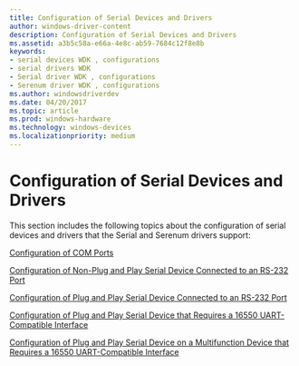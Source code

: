 ```yaml
---
title: Configuration of Serial Devices and Drivers
author: windows-driver-content
description: Configuration of Serial Devices and Drivers
ms.assetid: a3b5c58a-e66a-4e8c-ab59-7684c12f8e8b
keywords:
- serial devices WDK , configurations
- serial drivers WDK
- Serial driver WDK , configurations
- Serenum driver WDK , configurations
ms.author: windowsdriverdev
ms.date: 04/20/2017
ms.topic: article
ms.prod: windows-hardware
ms.technology: windows-devices
ms.localizationpriority: medium
---
```


# Configuration of Serial Devices and Drivers





This section includes the following topics about the configuration of serial devices and drivers that the Serial and Serenum drivers support:

[Configuration of COM Ports](configuration-of-com-ports.md)

[Configuration of Non-Plug and Play Serial Device Connected to an RS-232 Port](configuration-of-non-plug-and-play-serial-device-connected-to-an-rs-23.md)

[Configuration of Plug and Play Serial Device Connected to an RS-232 Port](configuration-of-plug-and-play-serial-device-connected-to-an-rs-232-po.md)

[Configuration of Plug and Play Serial Device that Requires a 16550 UART-Compatible Interface](configuration-of-plug-and-play-serial-device-that-requires-a-16550-uar.md)

[Configuration of Plug and Play Serial Device on a Multifunction Device that Requires a 16550 UART-Compatible Interface](configuration-of-plug-and-play-serial-device-on-a-multifunction-device.md)

 

 





